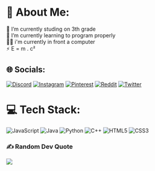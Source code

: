 # 💫 About Me:
📖 I’m currently studing on 3th grade<br>
🌱 I’m currently learning to program properly<br>
🧑‍💻 i'm currently in front a computer<br>
⚡ E = m . c²


## 🌐 Socials:
[![Discord](https://img.shields.io/badge/Discord-%237289DA.svg?logo=discord&logoColor=white)](htttps://discord.gg/França#2471) [![Instagram](https://img.shields.io/badge/Instagram-%23E4405F.svg?logo=Instagram&logoColor=white)](https://instagram.com/francaph_) [![Pinterest](https://img.shields.io/badge/Pinterest-%23E60023.svg?logo=Pinterest&logoColor=white)](https://pinterest.com/francaph_) [![Reddit](https://img.shields.io/badge/Reddit-%23FF4500.svg?logo=Reddit&logoColor=white)](https://reddit.com/user/PedroFranca1) [![Twitter](https://img.shields.io/badge/Twitter-%231DA1F2.svg?logo=Twitter&logoColor=white)](https://twitter.com/FrancaPh_) 

# 💻 Tech Stack:
![JavaScript](https://img.shields.io/badge/javascript-%23323330.svg?style=for-the-badge&logo=javascript&logoColor=%23F7DF1E) ![Java](https://img.shields.io/badge/java-%23ED8B00.svg?style=for-the-badge&logo=java&logoColor=white) ![Python](https://img.shields.io/badge/python-3670A0?style=for-the-badge&logo=python&logoColor=ffdd54) ![C++](https://img.shields.io/badge/c++-%2300599C.svg?style=for-the-badge&logo=c%2B%2B&logoColor=white) ![HTML5](https://img.shields.io/badge/html5-%23E34F26.svg?style=for-the-badge&logo=html5&logoColor=white) ![CSS3](https://img.shields.io/badge/css3-%231572B6.svg?style=for-the-badge&logo=css3&logoColor=white)

### ✍️ Random Dev Quote
![](https://quotes-github-readme.vercel.app/api?type=horizontal&theme=dark)
